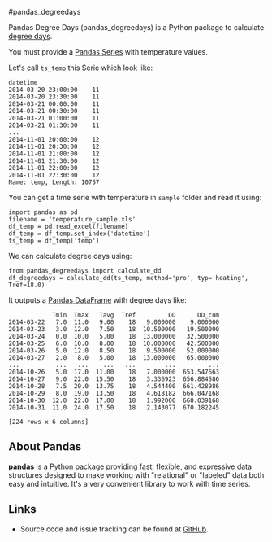 #pandas_degreedays

Pandas Degree Days (pandas_degreedays) is a Python package to calculate
[degree days](http://en.wikipedia.org/wiki/Degree_day).

You must provide a [Pandas Series](http://pandas.pydata.org/pandas-docs/stable/generated/pandas.Series.html) with temperature values.

Let's call `ts_temp` this Serie which look like:

    datetime
    2014-03-20 23:00:00    11
    2014-03-20 23:30:00    11
    2014-03-21 00:00:00    11
    2014-03-21 00:30:00    11
    2014-03-21 01:00:00    11
    2014-03-21 01:30:00    11
    ...
    2014-11-01 20:00:00    12
    2014-11-01 20:30:00    12
    2014-11-01 21:00:00    12
    2014-11-01 21:30:00    12
    2014-11-01 22:00:00    12
    2014-11-01 22:30:00    12
    Name: temp, Length: 10757

You can get a time serie with temperature in `sample` folder and read it using:

    import pandas as pd
    filename = 'temperature_sample.xls'
    df_temp = pd.read_excel(filename)
    df_temp = df_temp.set_index('datetime')
    ts_temp = df_temp['temp']

We can calculate degree days using:

    from pandas_degreedays import calculate_dd
    df_degreedays = calculate_dd(ts_temp, method='pro', typ='heating', Tref=18.0)

It outputs a [Pandas DataFrame](http://pandas.pydata.org/pandas-docs/stable/generated/pandas.DataFrame.html) 
with degree days like:

                Tmin  Tmax   Tavg  Tref         DD      DD_cum
    2014-03-22   7.0  11.0   9.00    18   9.000000    9.000000
    2014-03-23   3.0  12.0   7.50    18  10.500000   19.500000
    2014-03-24   0.0  10.0   5.00    18  13.000000   32.500000
    2014-03-25   6.0  10.0   8.00    18  10.000000   42.500000
    2014-03-26   5.0  12.0   8.50    18   9.500000   52.000000
    2014-03-27   2.0   8.0   5.00    18  13.000000   65.000000
    ...          ...   ...    ...   ...        ...         ...
    2014-10-26   5.0  17.0  11.00    18   7.000000  653.547663
    2014-10-27   9.0  22.0  15.50    18   3.336923  656.884586
    2014-10-28   7.5  20.0  13.75    18   4.544400  661.428986
    2014-10-29   8.0  19.0  13.50    18   4.618182  666.047168
    2014-10-30  12.0  22.0  17.00    18   1.992000  668.039168
    2014-10-31  11.0  24.0  17.50    18   2.143077  670.182245

    [224 rows x 6 columns]


## About Pandas
[**pandas**](http://pandas.pydata.org/) is a Python package providing fast, flexible, and expressive data
structures designed to make working with "relational" or "labeled" data both
easy and intuitive.
It's a very convenient library to work with time series.

## Links
* Source code and issue tracking can be found at [GitHub](https://github.com/scls19fr/pandas_degreedays).
